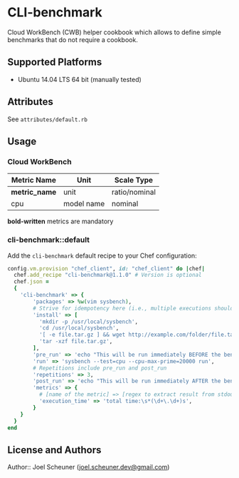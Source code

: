 # CLI-benchmark

Cloud WorkBench (CWB) helper cookbook which allows to define simple benchmarks that do not require a cookbook.

## Supported Platforms

* Ubuntu 14.04 LTS 64 bit (manually tested)

## Attributes

See `attributes/default.rb`

## Usage

### Cloud WorkBench

| Metric Name                  | Unit              | Scale Type    |
| ---------------------------- | ----------------- | ------------- |
| **metric_name**              | unit              | ratio/nominal |
| cpu                          | model name        | nominal       |

**bold-written** metrics are mandatory

### cli-benchmark::default

Add the `cli-benchmark` default recipe to your Chef configuration:

```ruby
config.vm.provision "chef_client", id: "chef_client" do |chef|
  chef.add_recipe "cli-benchmark@1.1.0" # Version is optional
  chef.json =
  {
    'cli-benchmark' => {
        'packages' => %w(vim sysbench),
        # Strive for idempotency here (i.e., multiple executions shouldn't crash)
        'install' => [
          'mkdir -p /usr/local/sysbench',
          'cd /usr/local/sysbench',
          '[ -e file.tar.gz ] && wget http://example.com/folder/file.tar.gz',
          'tar -xzf file.tar.gz',
        ],
        'pre_run' => 'echo "This will be run immediately BEFORE the benchmark starts" > log.txt',
        'run' => 'sysbench --test=cpu --cpu-max-prime=20000 run',
        # Repetitions include pre_run and post_run
        'repetitions' => 3,
        'post_run' => 'echo "This will be run immediately AFTER the benchmark ends" > log.txt',
        'metrics' => {
          # [name of the metric] => [regex to extract result from stdout]
          'execution_time' => 'total time:\s*(\d+\.\d+)s',
        }
    }
  }
end
```

## License and Authors

Author:: Joel Scheuner (joel.scheuner.dev@gmail.com)
